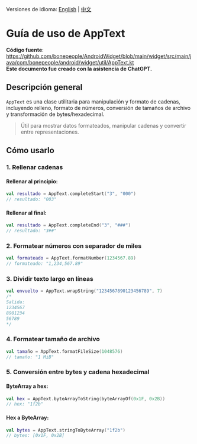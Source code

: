 Versiones de idioma: [English](./README.md) | [中文](./README.zh-CN.md)

# Guía de uso de AppText

**Código fuente**: https://github.com/bonepeople/AndroidWidget/blob/main/widget/src/main/java/com/bonepeople/android/widget/util/AppText.kt  
**Este documento fue creado con la asistencia de ChatGPT.**

## Descripción general

`AppText` es una clase utilitaria para manipulación y formato de cadenas, incluyendo relleno, formato de números, conversión de tamaños de archivo y transformación de bytes/hexadecimal.

> Útil para mostrar datos formateados, manipular cadenas y convertir entre representaciones.

## Cómo usarlo

### 1. Rellenar cadenas

#### Rellenar al principio:

```kotlin
val resultado = AppText.completeStart("3", "000")
// resultado: "003"
```

#### Rellenar al final:

```kotlin
val resultado = AppText.completeEnd("3", "###")
// resultado: "3##"
```

### 2. Formatear números con separador de miles

```kotlin
val formateado = AppText.formatNumber(1234567.89)
// formateado: "1,234,567.89"
```

### 3. Dividir texto largo en líneas

```kotlin
val envuelto = AppText.wrapString("1234567890123456789", 7)
/*
Salida:
1234567
8901234
56789
*/
```

### 4. Formatear tamaño de archivo

```kotlin
val tamaño = AppText.formatFileSize(1048576)
// tamaño: "1 MiB"
```

### 5. Conversión entre bytes y cadena hexadecimal

#### ByteArray a hex:

```kotlin
val hex = AppText.byteArrayToString(byteArrayOf(0x1F, 0x2B))
// hex: "1f2b"
```

#### Hex a ByteArray:

```kotlin
val bytes = AppText.stringToByteArray("1f2b")
// bytes: [0x1F, 0x2B]
```